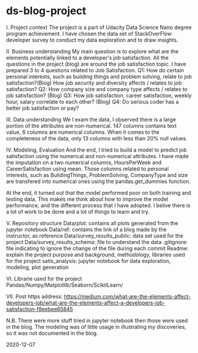 # ds-blog-project
I. Project context
The project is a part of Udacity Data Science Nano degree program achievement.
I have chosen the data set of StackOverFlow developer survey to conduct my data exploration and to draw insights.

II. Business understanding
My main question is to explore what are the elements potentially linked to a developer's job satisfaction.
All the questions in the project (blog) are around the job satisfaction topic.
I have prepared 3 to 4 questions related to Job Satisfaction.
Q1:
How do certain personal interests, such as building things and problem solving, relate to job satisfaction?(Blog)
How job security and diversity affects / relates to job satisfaction?
Q2:
How company size and company type affects / relates to job satisfaction? (Blog)
Q3:
How job satisfaction, career satisfaction, weekly hour, salary correlate to each other? (Blog)
Q4:
Do serious coder has a better job satisfaction or pay?


III. Data understanding
We I exam the data, I observed there is a large portion of the attributes are non-numerical.
147 columns contains text value, 6 columns are numerical columns.
When it comes to the completeness of the data, only 13 columns with less than 20% null values.

IV. Modeling, Evaluation
And the end, I tried to build a model to predict job satisfaction using the numerical and non-numerical attributes.
I have made the imputation on a two numerical columns, HoursPerWeek and CareerSatisfaction using mean.
Those columns related to personal interests, such as BuildingThings, ProblemSolving, CompanyType and size are transfered into numerical ones using the pandas.get_dummies function.

At the end, it turned out that the model performed poor on both training and testing data.
This makes me think about how to improve the model performance, and the different process that I have adopted.
I belive there is a lot of work to be done and a lot of things to learn and try.


V. Repository structure
Data/plot: contains all plots generated from the jupyter notebook
Data/ref: contains the link of a blog made by the instructor, as reference
Data/survey_results_public: data set used for the project
Data/survey_results_schema: file to understand the data
.gitignore: file indicating to ignore the change of the file during each commit
Readme: explain the project purpose and background, methodology, libraries used for the project
satis_analysis: jupyter notebook for data exploration, modeling, plot generation

VI. Librarie used for the project
Pandas/Numpy/Matplotlib/Seaborn/ScikitLearn/

VII.
Post https address:
https://medium.com/what-are-the-elements-affect-developers-job/what-are-the-elements-affect-a-developers-job-satisfaction-f8eebee65845



N.B.
There were more stuff tried in jupyter notebook then those were used in the blog.
The modeling was of little usage in illustrating my discoveries, so it was not documented in the blog.

2020-12-07